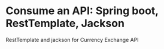 # Consume an API: Spring boot, RestTemplate, Jackson
RestTemplate and jackson for Currency Exchange API 
